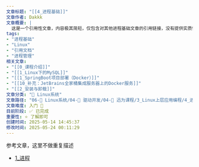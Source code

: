 ```yaml
---
文章标题: "[[4_进程基础]]" 
文章作者: Dakkk
文章概要: |
  这是一个引用性文章，内容极其简短，仅包含对其他进程基础文章的引用链接，没有提供实质性的技术内容。
tags:
- "进程基础"
- "Linux"
- "引用文档"
- "进程管理"
相关文章:
- "[[0_课程介绍]]"
- "[[1_Linux下的MySQL]]"
- "[[1_SpringBoot项目部署（Docker）]]"
- "[[10_补充：JetBrains全家桶集成服务器上的Docker服务]]"
- "[[2_安装与卸载]]"
文章分类: "🐧 Linux系统"
文章路径: "06-🐧 Linux系统/04-🔌 驱动开发/04-🌳 迅为课程/3_Linux上层应用编程/4_进程基础.md"
文章难度: 入门 🌱
目前阶段: ✅ 已完成
重要性: ⭐ 了解即可
创建时间: 2025-05-14 14:45:37
修改时间: 2025-05-24 00:11:29
---
```

参考文章，这里不做重复描述
- [1_进程](../3_Linux基础与应用开发实战(Lubancat-RK3568)/3_Linux进阶教程/1_进程.md)

